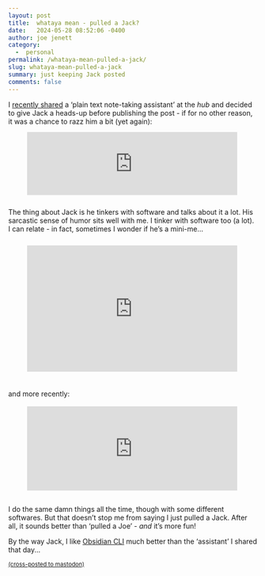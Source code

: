 ```yaml
---
layout: post
title:  whataya mean - pulled a Jack?
date:   2024-05-28 08:52:06 -0400
author: joe jenett
category:
  -  personal
permalink: /whataya-mean-pulled-a-jack/
slug: whataya-mean-pulled-a-jack
summary: just keeping Jack posted
comments: false
---
```

<p>
I <a href="https://iwebthings.joejenett.com/exploring-something-cool-05-19-24/">recently shared</a> a ‘plain text note-taking assistant’ at the <em>hub</em> and decided to give Jack a heads-up before publishing the post - if for no other reason, it was a chance to razz him a bit (yet again):
</p>

<iframe src="https://toot.community/@jenett/112467828875886171/embed" class="mastodon-embed" style="max-width: 100%; border: 0;transform:scale(0.85);margin-top:-12px;" width="500" allowfullscreen="allowfullscreen"></iframe><script src="https://toot.community/embed.js" async="async"></script>

<p>
The thing about Jack is he tinkers with software and talks about it a lot. His sarcastic sense of humor sits well with me. I tinker with software too (a lot). I can relate - in fact, sometimes I wonder if he’s a mini-me...
</p>

<iframe src="https://social.lol/@jbaty/112345749150504144/embed" width="500" height="300" allowfullscreen="allowfullscreen" sandbox="allow-scripts allow-same-origin allow-popups allow-popups-to-escape-sandbox allow-forms" style="max-width: 100%; border: 0;transform:scale(0.85);margin-top:-12px;" ></iframe>

<p>
and more recently:
</p>

<iframe src="https://social.lol/@jbaty/112450154255929783/embed" width="500" height="200" allowfullscreen="allowfullscreen" sandbox="allow-scripts allow-same-origin allow-popups allow-popups-to-escape-sandbox allow-forms" style="max-width: 100%; border: 0;transform:scale(0.85);margin-top:-12px;"></iframe>

<p>
I do the same damn things all the time, though with some different softwares. But that doesn’t stop me from saying I just pulled a Jack. After all, it sounds better than ‘pulled a Joe’ - <em>and</em> it’s more fun! 
</p>
<p>
By the way Jack, I like <a href="https://yakitrak.github.io/obs/">Obsidian CLI</a> much better than the ‘assistant’ I shared that day...
</p>
<a href="https://brid.gy/publish/mastodon"><small>(cross-posted to mastodon)</small></a>